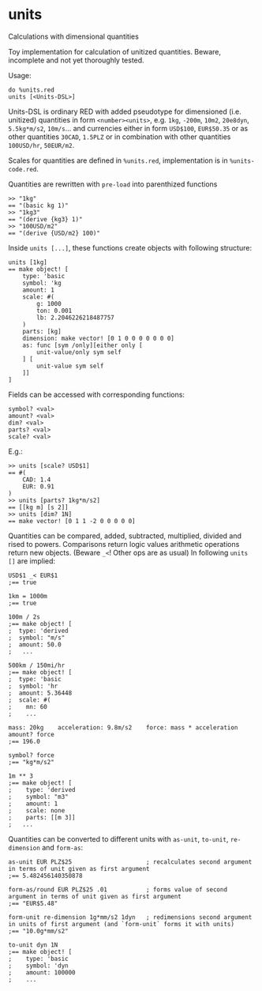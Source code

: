 # units
Calculations with dimensional quantities

Toy implementation for calculation of unitized quantities. Beware, incomplete and not yet thoroughly tested.

Usage: 
```
do %units.red
units [<Units-DSL>]
```

Units-DSL is ordinary RED with added pseudotype for dimensioned (i.e. unitized) quantities in form `<number><units>`, e.g. `1kg`, `-200m`, `10m2`, `20e8dyn`, `5.5kg*m/s2`, `10m/s`... and currencies either in form `USD$100`, `EUR$50.35` or as other quantities `30CAD`, `1.5PLZ` or in combination with other quantities `100USD/hr`, `50EUR/m2`.

Scales for quantities are defined in `%units.red`, implementation is in `%units-code.red`.

Quantities are rewritten with `pre-load` into parenthized functions
```
>> "1kg"
== "(basic kg 1)"
>> "1kg3"
== "(derive {kg3} 1)"
>> "100USD/m2"
== "(derive {USD/m2} 100)"
```

Inside `units [...]`, these functions create objects with following structure:
```
units [1kg]
== make object! [
    type: 'basic
    symbol: 'kg
    amount: 1
    scale: #(
        g: 1000
        ton: 0.001
        lb: 2.2046226218487757
    )
    parts: [kg]
    dimension: make vector! [0 1 0 0 0 0 0 0 0]
    as: func [sym /only][either only [
        unit-value/only sym self
    ] [
        unit-value sym self
    ]]
]
```

Fields can be accessed with corresponding functions:
```
symbol? <val>
amount? <val>
dim? <val>
parts? <val>
scale? <val>
```

E.g.:
```
>> units [scale? USD$1]
== #(
    CAD: 1.4
    EUR: 0.91
)
>> units [parts? 1kg*m/s2]
== [[kg m] [s 2]]
>> units [dim? 1N]
== make vector! [0 1 1 -2 0 0 0 0 0]
```

Quantities can be compared, added, subtracted, multiplied, divided and rised to powers. Comparisons return logic values arithmetic operations return new objects. (Beware `_<`! Other ops are as usual) In following `units []` are implied:
```
USD$1 _< EUR$1
;== true

1km = 1000m
;== true

100m / 2s
;== make object! [
;  type: 'derived
;  symbol: "m/s"
;  amount: 50.0
;   ...

500km / 150mi/hr
;== make object! [
;  type: 'basic
;  symbol: 'hr
;  amount: 5.36448
;  scale: #(
;    mn: 60
;    ...

mass: 20kg    acceleration: 9.8m/s2    force: mass * acceleration
amount? force
;== 196.0

symbol? force
;== "kg*m/s2"

1m ** 3
;== make object! [
;    type: 'derived
;    symbol: "m3"
;    amount: 1
;    scale: none
;    parts: [[m 3]]
;   ...
```

Quantities can be converted to different units with `as-unit`, `to-unit`, `re-dimension` and `form-as`:
```
as-unit EUR PLZ$25                     ; recalculates second argument in terms of unit given as first argument
;== 5.482456140350878

form-as/round EUR PLZ$25 .01           ; forms value of second argument in terms of unit given as first argument
;== "EUR$5.48"

form-unit re-dimension 1g*mm/s2 1dyn   ; redimensions second argument in units of first argument (and `form-unit` forms it with units)
;== "10.0g*mm/s2"

to-unit dyn 1N
;== make object! [
;    type: 'basic
;    symbol: 'dyn
;    amount: 100000
;    ...
``` 

